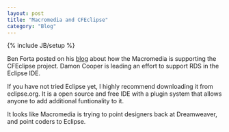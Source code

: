 ```yaml
---
layout: post
title: "Macromedia and CFEclipse"
category: "Blog"
---
```

{% include JB/setup %}

Ben Forta posted on his [blog](http://www.forta.com/blog/index.cfm?mode=e&entry=1730) about how the Macromedia is supporting the CFEclipse project. Damon Cooper is leading an effort to support RDS in the Eclipse IDE.

If you have not tried Eclipse yet, I highly recommend downloading it from eclipse.org. It is a open source and free IDE with a plugin system that allows anyone to add additional funtionality to it.

It looks like Macromedia is trying to point designers back at Dreamweaver, and point coders to Eclipse.
